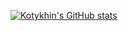 [![Kotykhin's GitHub stats](https://github-readme-stats.vercel.app/api?username=kotykhin)](https://github.com/anuraghazra/github-readme-stats)
<!---
kotykhin/kotykhin is a ✨ special ✨ repository because its `README.md` (this file) appears on your GitHub profile.
You can click the Preview link to take a look at your changes.
--->
